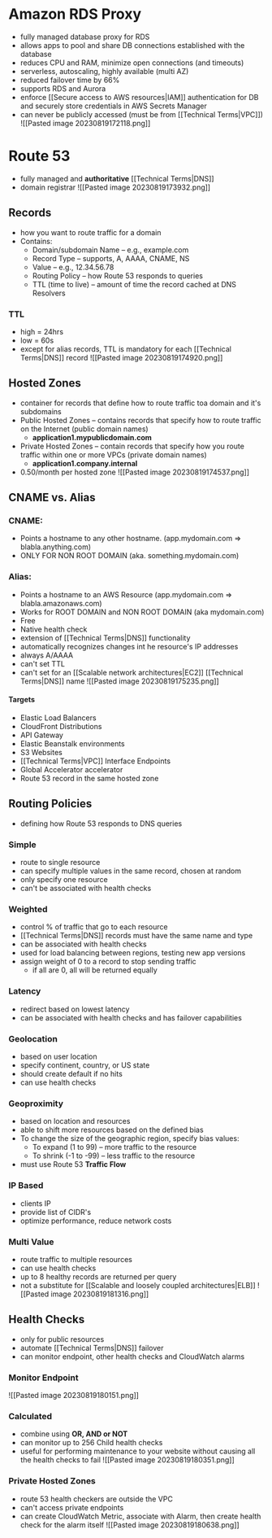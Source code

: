 # Amazon RDS Proxy
- fully managed database proxy for RDS
- allows apps to pool and share DB connections established with the database
- reduces CPU and RAM, minimize open connections (and timeouts)
- serverless, autoscaling, highly available (multi AZ)
- reduced failover time by 66%
- supports RDS and Aurora
- enforce [[Secure access to AWS resources|IAM]] authentication for DB and securely store credentials in AWS Secrets Manager
- can never be publicly accessed (must be from [[Technical Terms|VPC]])
![[Pasted image 20230819172118.png]]
# Route 53
- fully managed and **authoritative** [[Technical Terms|DNS]]
- domain registrar
![[Pasted image 20230819173932.png]]
## Records
- how you want to route traffic for a domain
- Contains:
	- Domain/subdomain Name – e.g., example.com
	- Record Type – supports, A, AAAA, CNAME, NS
	- Value – e.g., 12.34.56.78
	- Routing Policy – how Route 53 responds to queries
	- TTL (time to live) – amount of time the record cached at DNS Resolvers
### TTL
- high = 24hrs
- low = 60s
- except for alias records, TTL is mandatory for each [[Technical Terms|DNS]] record
![[Pasted image 20230819174920.png]]
## Hosted Zones
- container for records that define how to route traffic toa  domain and it's subdomains
- Public Hosted Zones – contains records that specify how to route traffic on the Internet (public domain names)
	- **application1.mypublicdomain.com** 
- Private Hosted Zones – contain records that specify how you route traffic within one or more VPCs (private domain names)
	- **application1.company.internal**
- 0.50/month per hosted zone
![[Pasted image 20230819174537.png]]
## CNAME vs. Alias
### CNAME:
- Points a hostname to any other hostname. (app.mydomain.com => blabla.anything.com)
- ONLY FOR NON ROOT DOMAIN (aka. something.mydomain.com)
### Alias:
- Points a hostname to an AWS Resource (app.mydomain.com => blabla.amazonaws.com)
- Works for ROOT DOMAIN and NON ROOT DOMAIN (aka mydomain.com)
- Free
- Native health check
- extension of [[Technical Terms|DNS]] functionality
- automatically recognizes changes int he resource's IP addresses
- always A/AAAA
- can't set TTL
- can't set for an [[Scalable network architectures|EC2]] [[Technical Terms|DNS]] name
![[Pasted image 20230819175235.png]]
#### Targets
- Elastic Load Balancers
- CloudFront Distributions
- API Gateway
- Elastic Beanstalk environments
- S3 Websites
- [[Technical Terms|VPC]] Interface Endpoints
- Global Accelerator accelerator
- Route 53 record in the same hosted zone
## Routing Policies
- defining how Route 53 responds to DNS queries
### Simple
- route to single resource
- can specify multiple values in the same record, chosen at random
- only specify one resource
- can't be associated with health checks
### Weighted
- control % of traffic that go to each resource
- [[Technical Terms|DNS]] records must have the same name and type
- can be associated with health checks
- used for load balancing between regions, testing new app versions
- assign weight of 0 to a record to stop sending traffic
	- if all are 0, all will be returned equally
### Latency
- redirect based on lowest latency
- can be associated with health checks and has failover capabilities
### Geolocation
- based on user location
- specify continent, country, or US state
- should create default if no hits
- can use health checks
### Geoproximity
- based on location and resources
- able to shift more resources based on the defined bias
- To change the size of the geographic region, specify bias values:
	- To expand (1 to 99) – more traffic to the resource
	- To shrink (-1 to -99) – less traffic to the resource
- must use Route 53 **Traffic Flow**
### IP Based
- clients IP
- provide list of CIDR's
- optimize performance, reduce network costs
### Multi Value
- route traffic to multiple resources
- can use health checks
- up to 8 healthy records are returned per query
- not a substitute for [[Scalable and loosely coupled architectures|ELB]]
![[Pasted image 20230819181316.png]]
## Health Checks
- only for public resources
- automate [[Technical Terms|DNS]] failover
- can monitor endpoint, other health checks and CloudWatch alarms
### Monitor Endpoint
![[Pasted image 20230819180151.png]]
### Calculated
- combine using **OR, AND or NOT**
- can monitor up to 256 Child health checks
- useful for performing maintenance to your website without causing all the health checks to fail
![[Pasted image 20230819180351.png]]
### Private Hosted Zones
- route 53 health checkers are outside the VPC
- can't access private endpoints
- can create CloudWatch Metric, associate with Alarm, then create health check for the alarm itself
![[Pasted image 20230819180638.png]]

